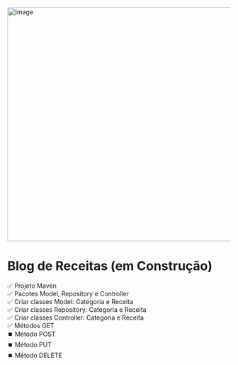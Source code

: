 <img width="528" alt="image" src="https://github.com/carina-maleski/blog-receitas/assets/105950444/3a6b7dd9-9e65-464d-92b7-1930cd55ec4e">

# Blog de Receitas (em Construção)
✅ Projeto Maven </br>
✅ Pacotes Model, Repository e Controller </br>
✅ Criar classes Model: Categoria e Receita </br>
✅ Criar classes Repository: Categoria e Receita </br>
✅ Criar classes Controller: Categoria e Receita </br>
✅ Métodos GET </br>
⏹️ Método POST </br>
⏹️ Método PUT </br>
⏹️ Método DELETE </br>
